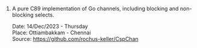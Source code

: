 1. A pure C89 implementation of Go channels, including blocking and non-blocking selects.

    Date: 14/Dec/2023 - Thursday    
    Place: Ottiambakkam - Chennai  
    Source: https://github.com/rochus-keller/CspChan 
